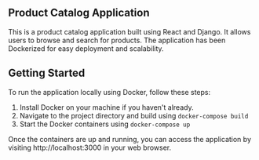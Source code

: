 ## Product Catalog Application
This is a product catalog application built using React and Django. It allows users to browse and search for products. The application has been Dockerized for easy deployment and scalability.

## Getting Started
To run the application locally using Docker, follow these steps:
1. Install Docker on your machine if you haven't already.
2. Navigate to the project directory and build using `docker-compose build`
3. Start the Docker containers using `docker-compose up`

Once the containers are up and running, you can access the application by visiting http://localhost:3000 in your web browser.